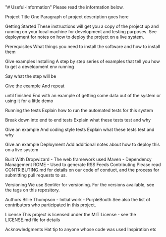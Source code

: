 "# Useful-Information" 
Please read the information below.


Project Title
One Paragraph of project description goes here

Getting Started
These instructions will get you a copy of the project up and running on your local machine for development and testing purposes. See deployment for notes on how to deploy the project on a live system.

Prerequisites
What things you need to install the software and how to install them

Give examples
Installing
A step by step series of examples that tell you how to get a development env running

Say what the step will be

Give the example
And repeat

until finished
End with an example of getting some data out of the system or using it for a little demo

Running the tests
Explain how to run the automated tests for this system

Break down into end to end tests
Explain what these tests test and why

Give an example
And coding style tests
Explain what these tests test and why

Give an example
Deployment
Add additional notes about how to deploy this on a live system

Built With
Dropwizard - The web framework used
Maven - Dependency Management
ROME - Used to generate RSS Feeds
Contributing
Please read CONTRIBUTING.md for details on our code of conduct, and the process for submitting pull requests to us.

Versioning
We use SemVer for versioning. For the versions available, see the tags on this repository.

Authors
Billie Thompson - Initial work - PurpleBooth
See also the list of contributors who participated in this project.

License
This project is licensed under the MIT License - see the LICENSE.md file for details

Acknowledgments
Hat tip to anyone whose code was used
Inspiration
etc